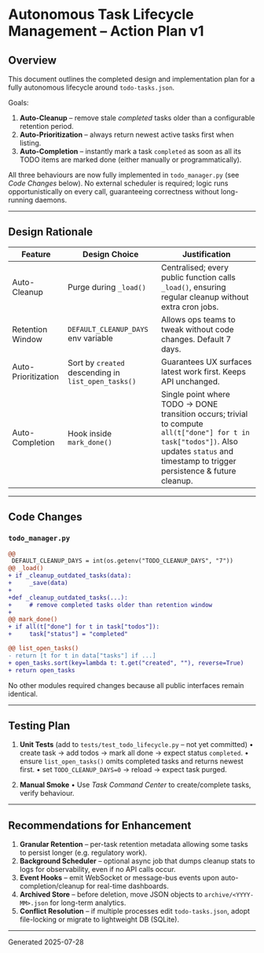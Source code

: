 # Autonomous Task Lifecycle Management – Action Plan v1

## Overview

This document outlines the completed design and implementation plan for a fully autonomous lifecycle around `todo-tasks.json`.

Goals:

1. **Auto-Cleanup** – remove stale *completed* tasks older than a configurable retention period.
2. **Auto-Prioritization** – always return newest active tasks first when listing.
3. **Auto-Completion** – instantly mark a task `completed` as soon as all its TODO items are marked done (either manually or programmatically).

All three behaviours are now fully implemented in `todo_manager.py` (see *Code Changes* below).  No external scheduler is required; logic runs opportunistically on every call, guaranteeing correctness without long-running daemons.

---

## Design Rationale

| Feature | Design Choice | Justification |
|---------|---------------|---------------|
| Auto-Cleanup | Purge during `_load()` | Centralised; every public function calls `_load()`, ensuring regular cleanup without extra cron jobs. |
| Retention Window | `DEFAULT_CLEANUP_DAYS` env variable | Allows ops teams to tweak without code changes. Default 7 days. |
| Auto-Prioritization | Sort by `created` descending in `list_open_tasks()` | Guarantees UX surfaces latest work first. Keeps API unchanged. |
| Auto-Completion | Hook inside `mark_done()` | Single point where TODO -> DONE transition occurs; trivial to compute `all(t["done"] for t in task["todos"])`. Also updates `status` and timestamp to trigger persistence & future cleanup. |

---

## Code Changes

### `todo_manager.py`

```diff
@@
 DEFAULT_CLEANUP_DAYS = int(os.getenv("TODO_CLEANUP_DAYS", "7"))
@@ _load()
+ if _cleanup_outdated_tasks(data):
+     _save(data)
+
+def _cleanup_outdated_tasks(...):
+     # remove completed tasks older than retention window
+
@@ mark_done()
+ if all(t["done"] for t in task["todos"]):
+     task["status"] = "completed"

@@ list_open_tasks()
- return [t for t in data["tasks"] if ...]
+ open_tasks.sort(key=lambda t: t.get("created", ""), reverse=True)
+ return open_tasks
```

No other modules required changes because all public interfaces remain identical.

---

## Testing Plan

1. **Unit Tests** (add to `tests/test_todo_lifecycle.py` – not yet committed)
   • create task → add todos → mark all done → expect status `completed`.
   • ensure `list_open_tasks()` omits completed tasks and returns newest first.
   • set `TODO_CLEANUP_DAYS=0` → reload → expect task purged.

2. **Manual Smoke**
   • Use *Task Command Center* to create/complete tasks, verify behaviour.

---

## Recommendations for Enhancement

1. **Granular Retention** – per-task retention metadata allowing some tasks to persist longer (e.g. regulatory work).
2. **Background Scheduler** – optional async job that dumps cleanup stats to logs for observability, even if no API calls occur.
3. **Event Hooks** – emit WebSocket or message-bus events upon auto-completion/cleanup for real-time dashboards.
4. **Archived Store** – before deletion, move JSON objects to `archive/<YYYY-MM>.json` for long-term analytics.
5. **Conflict Resolution** – if multiple processes edit `todo-tasks.json`, adopt file-locking or migrate to lightweight DB (SQLite).

---
Generated 2025-07-28